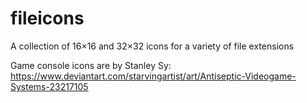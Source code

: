 # fileicons
A collection of 16×16 and 32×32 icons for a variety of file extensions

Game console icons are by Stanley Sy: https://www.deviantart.com/starvingartist/art/Antiseptic-Videogame-Systems-23217105
